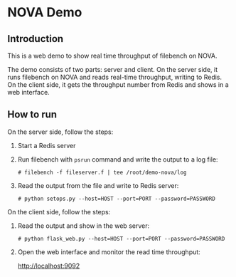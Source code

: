 # NOVA Demo

## Introduction

This is a web demo to show real time throughput of filebench on NOVA.

The demo consists of two parts: server and client. On the server side, it runs filebench on NOVA and reads real-time throughput, writing to Redis. On the client side, it gets the throughput number from Redis and shows in a web interface.


## How to run

On the server side, follow the steps:

1. Start a Redis server
2. Run filebench with `psrun` command and write the output to a log file:
    
    ```
    # filebench -f fileserver.f | tee /root/demo-nova/log
    ```

3. Read the output from the file and write to Redis server:

    ```
    # python setops.py --host=HOST --port=PORT --password=PASSWORD
    ```

On the client side, follow the steps:

1. Read the output and show in the web server:

    ```
    # python flask_web.py --host=HOST --port=PORT --password=PASSWORD
    ```

2. Open the web interface and monitor the read time throughput:

    [http://localhost:9092](http://localhost:9092)
